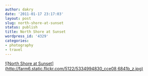 ```yaml
---
author: dakry
date: '2011-01-17 23:17:03'
layout: post
slug: north-shore-at-sunset
status: publish
title: North Shore at Sunset
wordpress_id: '4329'
categories:
- photography
- travel
---
```


[![North Shore at Sunset](http://farm6.static.flickr.com/5122/5334994830_cce08
6841b_z.jpg)](http://www.flickr.com/photos/zacharyz/5334994830/)

